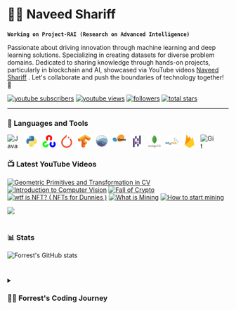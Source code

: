 # 🏇🏻 Naveed Shariff

**`Working on Project-RAI (Research on Advanced Intelligence)`**

Passionate about driving innovation through machine learning and deep learning solutions. Specializing in creating datasets for diverse problem domains. Dedicated to sharing knowledge through hands-on projects, particularly in blockchain and AI, showcased via YouTube videos <a href="https://www.youtube.com/@naveedshariff1723" target="_blank">Naveed Shariff</a>
. Let's collaborate and push the boundaries of technology together! 🚀 

   <p align="centre">
      <a href="https://www.youtube.com/@naveedshariff1723?sub_confirmation=1">
         <img alt="youtube subscribers" title="Subscribe to my YouTube channel" src="https://custom-icon-badges.demolab.com/youtube/channel/subscribers/UCiXYeAylBACBRWfq3KWY62A?color=%23E05D44&label=SUBSCRIBE&logo=video&logoColor=white&style=for-the-badge&labelColor=CE4630"/></a> 
      <a href="https://www.youtube.com/@naveedshariff1723">
         <img alt="youtube views" title="YouTube views" src="https://custom-icon-badges.demolab.com/youtube/channel/views/UCiXYeAylBACBRWfq3KWY62A?color=%23E1AD0E&logo=eye&logoColor=white&style=for-the-badge&labelColor=C79600"/></a> 
      <a href="https://github.com/NaveedShariff?tab=followers">
         <img alt="followers" title="Follow me on Github" src="https://custom-icon-badges.demolab.com/github/followers/NaveedShariff?color=236ad3&labelColor=1155ba&style=for-the-badge&logo=person-add&label=Follow&logoColor=white"/></a>
      <a href="https://github.com/NaveedShariff?tab=repositories&sort=stargazers">
         <img alt="total stars" title="Total stars on GitHub" src="https://custom-icon-badges.demolab.com/github/stars/NaveedShariff?color=55960c&style=for-the-badge&labelColor=488207&logo=star"/></a>
   </p>

---

### 🧰 Languages and Tools

<img align="left" alt="Java" width="30px" style="padding-right:10px;" src="https://cdn.jsdelivr.net/gh/devicons/devicon/icons/java/java-original.svg"/>
<img align="left" alt="Python" width="30px" style="padding-right:10px;" src="https://raw.githubusercontent.com/teamedwardforever/Readme-Generator/71f25dd8b98329b168142a6b782a107b75eab178/svg/Skills/Languages/python-original.svg" />
<img align="left" alt="OpenCV" width="30px" style="padding-right:10px;" src="https://raw.githubusercontent.com/teamedwardforever/Readme-Generator/71f25dd8b98329b168142a6b782a107b75eab178/svg/Skills/ML/opencv-icon.svg" />
<img align="left" alt="PyTorch" width="30px" style="padding-right:10px;" src="https://raw.githubusercontent.com/teamedwardforever/Readme-Generator/71f25dd8b98329b168142a6b782a107b75eab178/svg/Skills/ML/pytorch-icon.svg" />
<img align="left" alt="TensorFlow" width="30px" style="padding-right:10px;" src="https://raw.githubusercontent.com/teamedwardforever/Readme-Generator/71f25dd8b98329b168142a6b782a107b75eab178/svg/Skills/ML/tensorflow-icon.svg" />
<img align="left" alt="SeaBorn" width="30px" style="padding-right:10px;" src="https://raw.githubusercontent.com/teamedwardforever/Readme-Generator/71f25dd8b98329b168142a6b782a107b75eab178/svg/Skills/ML/logo-mark-lightbg.svg" />
<img align="left" alt="Scikit" width="30px" style="padding-right:10px;" src="https://raw.githubusercontent.com/teamedwardforever/Readme-Generator/71f25dd8b98329b168142a6b782a107b75eab178/svg/Skills/ML/Scikit_learn_logo_small.svg" />
<img align="left" alt="Pandas" width="30px" style="padding-right:10px;" src="https://raw.githubusercontent.com/teamedwardforever/Readme-Generator/71f25dd8b98329b168142a6b782a107b75eab178/svg/Skills/ML/pandas-original.svg" />
<img align="left" alt="MongoDB" width="30px" style="padding-right:10px;" src="https://raw.githubusercontent.com/teamedwardforever/Readme-Generator/71f25dd8b98329b168142a6b782a107b75eab178/svg/Skills/Database/mongodb-original-wordmark.svg" />
<img align="left" alt="MySQL" width="30px" style="padding-right:10px;" src="https://raw.githubusercontent.com/teamedwardforever/Readme-Generator/71f25dd8b98329b168142a6b782a107b75eab178/svg/Skills/Database/mysql-original-wordmark.svg" />
<img align="left" alt="FireBase" width="30px" style="padding-right:10px;" src="https://raw.githubusercontent.com/teamedwardforever/Readme-Generator/71f25dd8b98329b168142a6b782a107b75eab178/svg/Skills/BackendService/firebase-icon.svg" />
<img align="left" alt="Git" width="30px" style="padding-right:10px;" src="https://cdn.jsdelivr.net/gh/devicons/devicon/icons/git/git-original.svg" />
<br />

#

### 📺 Latest YouTube Videos

<!-- BEGIN YOUTUBE-CARDS -->
[![Geometric Primitives and Transformation in CV](https://ytcards.demolab.com/?id=BABzEAJlYog&title=Geometric+Primitives+and+Transformation+in+CV&lang=en&timestamp=1707836432&background_color=%230d1117&title_color=%23ffffff&stats_color=%23dedede&max_title_lines=1&width=250&border_radius=5&duration=395 "Geometric Primitives and Transformation in CV")](https://youtu.be/BABzEAJlYog?si=6KwIaIabi5BjugJz)
[![Introduction to Computer Vision](https://ytcards.demolab.com/?id=nhsNVI5v8ng&title=Introduction+to+Computer+Vision&lang=en&background_color=%230d1117&title_color=%23ffffff&stats_color=%23dedede&max_title_lines=1&width=250&border_radius=5&duration=395 "Introduction to Computer Vision")](https://youtu.be/nhsNVI5v8ng?si=00CaOme730IMVXWQ)
[![Fall of Crypto](https://ytcards.demolab.com/?id=s0olLMUN5ls&title=Fall+of+Crypto&lang=en&background_color=%230d1117&title_color=%23ffffff&stats_color=%23dedede&max_title_lines=1&width=250&border_radius=5&duration=395 "Fall of Crypto")](https://www.youtube.com/watch?v=s0olLMUN5ls)
[![wtf is NFT? ( NFTs for Dunnies )](https://ytcards.demolab.com/?id=5Bd11nVa2Vk&title=wtf+is+NFT%3F+%28+NFTs+for+Dunnies+%29&lang=en&timestamp=1707836432&background_color=%230d1117&title_color=%23ffffff&stats_color=%23dedede&max_title_lines=1&width=250&border_radius=5&duration=395 "wtf is NFT? ( NFTs for Dunnies )")](https://youtu.be/5Bd11nVa2Vk?si=Lj3qtBCDKLfqKkUF)
[![What is Mining](https://ytcards.demolab.com/?id=z4-uaY_bi8g&title=What+is+Mining&lang=en&background_color=%230d1117&title_color=%23ffffff&stats_color=%23dedede&max_title_lines=1&width=250&border_radius=5&duration=395)](https://youtu.be/z4-uaY_bi8g?si=AE8bqfwcrby2UBfL)
[![How to start mining](https://ytcards.demolab.com/?id=gjixqXQnziM&title=How+to+start+mining&lang=en&timestamp=1707836432&background_color=%230d1117&title_color=%23ffffff&stats_color=%23dedede&max_title_lines=1&width=250&border_radius=5&duration=395 "How to start mining")](https://youtu.be/gjixqXQnziM?si=56fUzpoKHQmUUaZp)


[<img src="https://custom-icon-badges.demolab.com/badge/-Subscribe%20For%20More-red?style=for-the-badge&logo=video&logoColor=white"/>](https://www.youtube.com/@naveedshariff1723?sub_confirmation=1)
<!-- END YOUTUBE-CARDS -->
#

### 📊 Stats

![Forrest's GitHub stats](https://github-readme-stats.vercel.app/api?username=forrestknight&show_icons=true&theme=gruvbox)

<!-- ![GitHub Streak](https://streak-stats.demolab.com?user=ForrestKnight&theme=gruvbox&border_radius=4.5) -->

#

<details>
 <summary><h3>👨‍💻 Forrest's Coding Journey</h3></summary>
   I started my coding journey as a naive computer science student with a passion to learn everything I could about this programming world - code, unix, linux, theory. And all the while, teaching myself iOS development with a dream to build my own app, but that soon got overshadowed by my desire to excel in Java. A desire that landed me a full-stack software engineering job upon graduation. However, I had another desire I had been pursuing throughout this time - YouTube content creation. I eventually ended up quitting my software engineering job to pursue YouTube full-time, and that has been my focus ever since. But there's something that's always bothered me about my journey - abandoning my dream of building my own app to pursue the safe route, a job. Now I've already taken the leap away from that safety net into this uncomfortable, unexplored world that it being a creator. And it worked out, but again, it became comfortable. It's easier to create a video than go out on a ledge and build my own product. I do have to eat, at the end of the day, but I think it's time. It's time to get uncomfortable again. I have a burning desire to get back on the horse, and fulfill that dream younger me had of building my own app, my own product. And in order to do that, I'll be implmementing a few measures to streamline my YouTube content to focus more time on fulfilling that dream - a dream that I'll be ready to tackle in 2023 due to the measure I'm putting in place now until the end of 2022. Don't wait up, because I'm coming.

[website]: https://fkcodes.com
[youtube]: https://youtube.com/fknight

## 🏆 GitHub Trophies
![](https://github-profile-trophy.vercel.app/?username=NaveedShariff&theme=nord&no-frame=false&no-bg=true&margin-w=4)

### ✍️ Random Dev Quote
![](https://quotes-github-readme.vercel.app/api?type=horizontal&theme=dark)

### 🔝 Top Contributed Repo
![](https://github-contributor-stats.vercel.app/api?username=NaveedShariff&limit=5&theme=nord&combine_all_yearly_contributions=true)

### 😂 Random Dev Meme
<img src='https://randommeme-five.vercel.app/' style="height: 400px;"/>

---
[![](https://visitcount.itsvg.in/api?id=NaveedShariff&icon=3&color=11)](https://visitcount.itsvg.in)

<!-- Proudly created with GPRM ( https://gprm.itsvg.in ) -->
<div> <a href="https://github.com/NaveedShariff" target="_blank"><img src="https://img.shields.io/badge/GitHub-100000?style=for-the-badge&logo=github&logoColor=white" target="_blank"></a>
</div><h3 align="left">Languages and Tools:</h3>
<p align="left">
<img src="https://raw.githubusercontent.com/teamedwardforever/Readme-Generator/71f25dd8b98329b168142a6b782a107b75eab178/svg/Skills/Languages/java-original.svg" alt="Java" width="40" height="40"/>
<img src="https://raw.githubusercontent.com/teamedwardforever/Readme-Generator/71f25dd8b98329b168142a6b782a107b75eab178/svg/Skills/Languages/python-original.svg" alt="Python" width="40" height="40"/>
<img src="https://raw.githubusercontent.com/teamedwardforever/Readme-Generator/71f25dd8b98329b168142a6b782a107b75eab178/svg/Skills/Database/mongodb-original-wordmark.svg" alt="Mongodb" width="40" height="40"/>
<img src="https://raw.githubusercontent.com/teamedwardforever/Readme-Generator/71f25dd8b98329b168142a6b782a107b75eab178/svg/Skills/Database/mysql-original-wordmark.svg" alt="Mysql" width="40" height="40"/>
<img src="https://raw.githubusercontent.com/teamedwardforever/Readme-Generator/71f25dd8b98329b168142a6b782a107b75eab178/svg/Skills/BackendService/firebase-icon.svg" alt="Firebase" width="40" height="40"/>
<img src="https://raw.githubusercontent.com/teamedwardforever/Readme-Generator/71f25dd8b98329b168142a6b782a107b75eab178/svg/Skills/ML/opencv-icon.svg" alt="Opencv" width="40" height="40"/>
<img src="https://raw.githubusercontent.com/teamedwardforever/Readme-Generator/71f25dd8b98329b168142a6b782a107b75eab178/svg/Skills/ML/logo-mark-lightbg.svg" alt="SeaBorn" width="40" height="40"/>
<img src="https://raw.githubusercontent.com/teamedwardforever/Readme-Generator/71f25dd8b98329b168142a6b782a107b75eab178/svg/Skills/ML/Scikit_learn_logo_small.svg" alt="Scikit" width="40" height="40"/>
<img src="https://raw.githubusercontent.com/teamedwardforever/Readme-Generator/71f25dd8b98329b168142a6b782a107b75eab178/svg/Skills/ML/pandas-original.svg" alt="Pandas" width="40" height="40"/>
<img src="https://raw.githubusercontent.com/teamedwardforever/Readme-Generator/71f25dd8b98329b168142a6b782a107b75eab178/svg/Skills/ML/pytorch-icon.svg" alt="Pytorch" width="40" height="40"/>
<img src="https://raw.githubusercontent.com/teamedwardforever/Readme-Generator/71f25dd8b98329b168142a6b782a107b75eab178/svg/Skills/ML/tensorflow-icon.svg" alt="Tensorflow" width="40" height="40"/>
<img src="https://raw.githubusercontent.com/teamedwardforever/Readme-Generator/71f25dd8b98329b168142a6b782a107b75eab178/svg/Skills/Other/git-scm-icon.svg" alt="Git" width="40" height="40"/>
</p>

<img src="https://user-images.githubusercontent.com/73097560/115834477-dbab4500-a447-11eb-908a-139a6edaec5c.gif"><h3 align="center">Statistics</h3>
<div align="center">
<a href="https://github.com/NaveedShariff">
<img align="center" src="http://github-profile-summary-cards.vercel.app/api/cards/stats?username=NaveedShariff&theme=2077" height="180em" />
<img align="center" src="http://github-profile-summary-cards.vercel.app/api/cards/most-commit-language?username=NaveedShariff&theme=2077" height="180em" />
<img align="center" src="http://github-profile-summary-cards.vercel.app/api/cards/repos-per-language?username=NaveedShariff&theme=2077" height="180em" />
<img align="center" src="http://github-profile-summary-cards.vercel.app/api/cards/productive-time?username=NaveedShariff&theme=2077" height="180em" />
<img align="center" src="http://github-profile-summary-cards.vercel.app/api/cards/profile-details?username=NaveedShariff&theme=github_dark" height="180em" />
</div>
